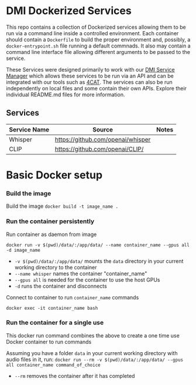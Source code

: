 # DMI Dockerized Services
This repo contains a collection of Dockerized services allowing them to be run via a command line inside a controlled environment. 
Each container should contain a `Dockerfile` to build the proper environment and, possibly, a `docker-entrypoint.sh` file running a 
default commnads. It also may contain a command line interface file allowing different arguments to be passed to the service.

These Services were designed primarily to work with our [DMI Service Manager](https://github.com/digitalmethodsinitiative/dmi_service_manager/blob/main/readme.md) 
which allows these services to be run via an API and can be integrated with our tools such as [4CAT](https://4cat.nl). The 
services can also be run independently on local files and some contain their own APIs. Explore their individual README.md files
for more information.

## Services

| Service Name | Source                            | Notes |
|--------------|-----------------------------------|-------|
| Whisper | https://github.com/openai/whisper ||
| CLIP | https://github.com/openai/CLIP/ ||

# Basic Docker setup
### Build the image
Build the image
`docker build -t image_name .`
### Run the container persistently 
Run container as daemon from image

`docker run -v $(pwd)/data/:/app/data/ --name container_name --gpus all -d image_name`
-  `-v $(pwd)/data/:/app/data/` mounts the `data` directory in your current working directory to the container
- `--name whisper` names the container "container_name"
- `--gpus all` is needed for the container to use the host GPUs
- `-d` runs the container and disconnects

Connect to container to run `container_name` commands

`docker exec -it container_name bash`

### Run the container for a single use
This docker run command combines the above to create a one time use Docker container to run commands

Assuming you have a folder `data` in your current working directory with audio files in it, run:
`docker run --rm -v $(pwd)/data/:/app/data/ --gpus all container_name command_of_choice`
- `--rm` removes the container after it has completed
